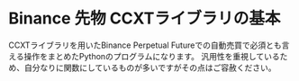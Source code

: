 # Binance 先物 CCXTライブラリの基本

CCXTライブラリを用いたBinance Perpetual Futureでの自動売買で必須とも言える操作をまとめたPythonのプログラムになります。
汎用性を重視しているため、自分なりに関数にしているものが多いですがその点はご容赦ください。
